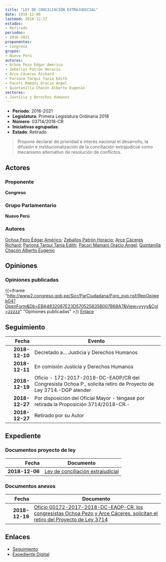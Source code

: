 ```yaml
---
title: "LEY DE CONCILIACIÓN EXTRAJUDICIAL"
date: 2018-12-06
lastmod: 2018-12-27
estados:
- Retirado
periodos:
- 2016-2021
proponentes:
- Congreso
grupos:
- Nuevo Perú
autores:
- Ochoa Pezo Édgar Américo
- Zeballos Patrón Horacio
- Arce Cáceres Richard
- Pariona Tarqui Tania Edith
- Pacori Mamani Oracio Ángel
- Quintanilla Chacón Alberto Eugenio
sectores:
- Justicia y Derechos Humanos
---
```

- **Periodo**: 2016-2021
- **Legislatura**: Primera Legislatura Ordinaria 2018
- **Número**: 03714/2018-CR
- **Iniciativas agrupadas**: 
- **Estado**: Retirado

> Propone declarar de prioridad e interés nacional el desarrollo, la difusión e institucionalización de la conciliación extrajudicial como mecanismo alternativo de resolución de conflictos.


## Actores

### Proponente

**Congreso**

### Grupo Parlamentario

**Nuevo Perú**

### Autores

[Ochoa Pezo Édgar Américo](mailto:mailto:eochoa@congreso.gob.pe); [Zeballos Patrón Horacio](mailto:mailto:hzeballos@congreso.gob.pe); [Arce Cáceres Richard](mailto:mailto:rarce@congreso.gob.pe); [Pariona Tarqui Tania Edith](mailto:mailto:tpariona@congreso.gob.pe); [Pacori Mamani Oracio Ángel](mailto:mailto:opacori@congreso.gob.pe); [Quintanilla Chacón Alberto Eugenio](mailto:mailto:aquintanilla@congreso.gob.pe)

## Opiniones

### Opiniones publicadas

{{<iframe "http://www2.congreso.gob.pe/Sicr/ParCiudadana/Foro_pvp.nsf/RepOpiweb04?OpenForm&Db=EBA4832087E23D570525835B007B68A7&View=yyyy&Col=zzzzz" "Opiniones publicadas" >}}
[Enlace](http://www2.congreso.gob.pe/Sicr/ParCiudadana/Foro_pvp.nsf/RepOpiweb04?OpenForm&Db=EBA4832087E23D570525835B007B68A7&View=yyyy&Col=zzzzz)


## Seguimiento

| Fecha | Evento |
|------:|--------|
| **2018-12-10** | Decretado a... Justicia y Derechos Humanos |
| **2018-12-11** | En comisión Justicia y Derechos Humanos |
| **2018-12-19** | Oficio - 172-2017-2018-DC-EAOP/CR del Congresista Ochoa P., solicita retiro de Proyecto de Ley 3714.-DGP atender |
| **2018-12-27** | Por disposición del Oficial Mayor - téngase por retirada la Proposición 3714/2018-CR.- |
| **2018-12-27** | Retirado por su Autor |

## Expediente

### Documentos proyecto de ley

| Fecha | Documento |
|------:|-----------|
| **2018-12-06** | [Ley de conciliación extrajudicial](http://www.leyes.congreso.gob.pe/Documentos/2016_2021/Proyectos_de_Ley_y_de_Resoluciones_Legislativas/PL0371120181206.pdf) |

### Documentos anexos

| Fecha | Documento |
|------:|-----------|
| **2018-12-19** | [Oficio 00172-2017-2018-DC-EAOP-CR, los congresistas Ochoa Pezo y Arce Cáceres, solicitan el retiro del Proyecto de Ley 3714](http://www.leyes.congreso.gob.pe/Documentos/2016_2021/Retiro_de_Proyecto/OFICIO-00172-2017-2018-DC-EAOP-CR.pdf) |

## Enlaces

- [Seguimiento](http://www2.congreso.gob.pe/Sicr/TraDocEstProc/CLProLey2016.nsf/f7fff46988ca05b1052578e100829cc7/8f10b2a2f6b76a930525835c005f979e?OpenDocument)
- [Expediente Digital](http://www2.congreso.gob.pe/Sicr/TraDocEstProc/CLProLey2016.nsf/f7fff46988ca05b1052578e100829cc7/8f10b2a2f6b76a930525835c005f979e?OpenDocument&Click=05257FB7005EB655.eb71d0cf91d8294e05256cdf006b5706/$Body/0.1C6C)

